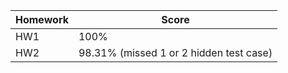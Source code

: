

|Homework | Score |   
|--------|-------|   
| HW1 | 100%   |
| HW2 | 98.31%  (missed 1 or 2 hidden test case)|
